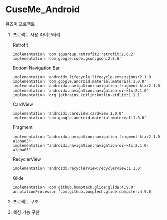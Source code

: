 # CuseMe_Android
큐즈미 프로젝트

1. 프로젝트 사용 라이브러리

    
    Retrofit
    ```       
    implementation 'com.squareup.retrofit2:retrofit:2.6.2'
    implementation 'com.google.code.gson:gson:2.8.6'
    ``` 

    
    Bottom Navigation Bar
    ```
    implementation 'androidx.lifecycle:lifecycle-extensions:2.1.0'
    implementation 'com.google.android.material:material:1.0.0'
    implementation 'androidx.navigation:navigation-fragment-ktx:2.1.0'
    implementation 'androidx.navigation:navigation-ui-ktx:2.1.0'
    implementation 'org.jetbrains.kotlin:kotlin-stdlib:1.1.1'
    ```

    CardView
    ```
    implementation 'androidx.cardview:cardview:1.0.0'
    implementation 'com.google.android.material:material:1.0.0'
    ```

    Fragment 
    ```
    implementation "androidx.navigation:navigation-fragment-ktx:2.1.0-alpha05"
    implementation "androidx.navigation:navigation-ui-ktx:2.1.0-alpha05"
    ```
    
    RecyclerView
    ```
    implementation 'androidx.recyclerview:recyclerview:1.1.0'
    ```
    
    Glide
    ```
    implementation 'com.github.bumptech.glide:glide:4.9.0'
    annotationProcessor 'com.github.bumptech.glide:compiler:4.9.0'
    ```
2. 프로젝트 구조
3. 핵심 기능 구현
